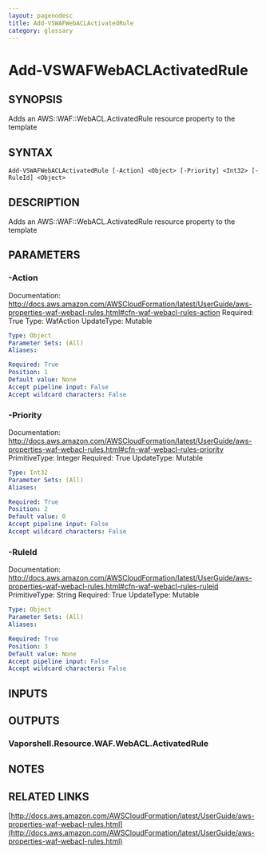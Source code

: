 ```yaml
---
layout: pagenodesc
title: Add-VSWAFWebACLActivatedRule
category: glossary
---
```


# Add-VSWAFWebACLActivatedRule

## SYNOPSIS
Adds an AWS::WAF::WebACL.ActivatedRule resource property to the template

## SYNTAX

```
Add-VSWAFWebACLActivatedRule [-Action] <Object> [-Priority] <Int32> [-RuleId] <Object>
```

## DESCRIPTION
Adds an AWS::WAF::WebACL.ActivatedRule resource property to the template

## PARAMETERS

### -Action
Documentation: http://docs.aws.amazon.com/AWSCloudFormation/latest/UserGuide/aws-properties-waf-webacl-rules.html#cfn-waf-webacl-rules-action
Required: True
Type: WafAction
UpdateType: Mutable

```yaml
Type: Object
Parameter Sets: (All)
Aliases: 

Required: True
Position: 1
Default value: None
Accept pipeline input: False
Accept wildcard characters: False
```

### -Priority
Documentation: http://docs.aws.amazon.com/AWSCloudFormation/latest/UserGuide/aws-properties-waf-webacl-rules.html#cfn-waf-webacl-rules-priority
PrimitiveType: Integer
Required: True
UpdateType: Mutable

```yaml
Type: Int32
Parameter Sets: (All)
Aliases: 

Required: True
Position: 2
Default value: 0
Accept pipeline input: False
Accept wildcard characters: False
```

### -RuleId
Documentation: http://docs.aws.amazon.com/AWSCloudFormation/latest/UserGuide/aws-properties-waf-webacl-rules.html#cfn-waf-webacl-rules-ruleid
PrimitiveType: String
Required: True
UpdateType: Mutable

```yaml
Type: Object
Parameter Sets: (All)
Aliases: 

Required: True
Position: 3
Default value: None
Accept pipeline input: False
Accept wildcard characters: False
```

## INPUTS

## OUTPUTS

### Vaporshell.Resource.WAF.WebACL.ActivatedRule

## NOTES

## RELATED LINKS

[http://docs.aws.amazon.com/AWSCloudFormation/latest/UserGuide/aws-properties-waf-webacl-rules.html](http://docs.aws.amazon.com/AWSCloudFormation/latest/UserGuide/aws-properties-waf-webacl-rules.html)

